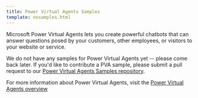 ```yaml
---
title: Power Virtual Agents Samples
template: nosamples.html
---
```


Microsoft Power Virtual Agents lets you create powerful chatbots that can answer questions posed by your customers, other employees, or visitors to your website or service.

We do not have any samples for Power Virtual Agents yet -- please come back later. If you'd like to contribute a PVA sample, please submit a pull request to our [Power Virtual Agents Samples repository](https://github.com/pnp/powerva-samples).

For more information about Power Virtual Agents, visit the [Power Virtual Agents overview](https://docs.microsoft.com/power-virtual-agents/fundamentals-what-is-power-virtual-agents)


